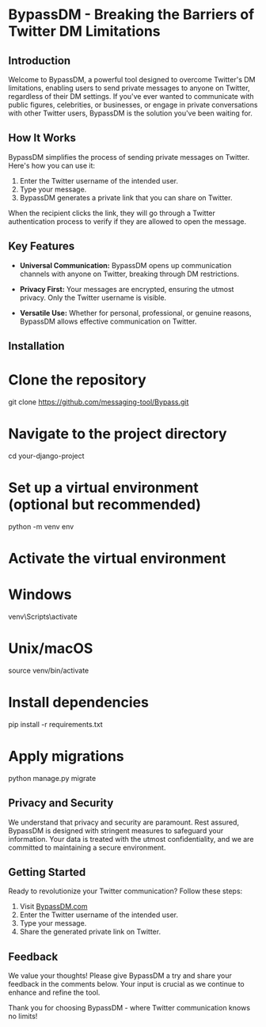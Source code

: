 # BypassDM - Breaking the Barriers of Twitter DM Limitations

## Introduction

Welcome to BypassDM, a powerful tool designed to overcome Twitter's DM limitations, enabling users to send private messages to anyone on Twitter, regardless of their DM settings. If you've ever wanted to communicate with public figures, celebrities, or businesses, or engage in private conversations with other Twitter users, BypassDM is the solution you've been waiting for.

## How It Works

BypassDM simplifies the process of sending private messages on Twitter. Here's how you can use it:

1. Enter the Twitter username of the intended user.
2. Type your message.
3. BypassDM generates a private link that you can share on Twitter.

When the recipient clicks the link, they will go through a Twitter authentication process to verify if they are allowed to open the message.

## Key Features

- **Universal Communication:** BypassDM opens up communication channels with anyone on Twitter, breaking through DM restrictions.

- **Privacy First:** Your messages are encrypted, ensuring the utmost privacy. Only the Twitter username is visible.

- **Versatile Use:** Whether for personal, professional, or genuine reasons, BypassDM allows effective communication on Twitter.

## Installation

# Clone the repository
git clone https://github.com/messaging-tool/Bypass.git

# Navigate to the project directory
cd your-django-project

# Set up a virtual environment (optional but recommended)
python -m venv env

# Activate the virtual environment
# Windows
venv\Scripts\activate
# Unix/macOS
source venv/bin/activate

# Install dependencies
pip install -r requirements.txt

# Apply migrations
python manage.py migrate


## Privacy and Security

We understand that privacy and security are paramount. Rest assured, BypassDM is designed with stringent measures to safeguard your information. Your data is treated with the utmost confidentiality, and we are committed to maintaining a secure environment.

## Getting Started

Ready to revolutionize your Twitter communication? Follow these steps:

1. Visit [BypassDM.com](https://bypassdm.example) 
2. Enter the Twitter username of the intended user.
3. Type your message.
4. Share the generated private link on Twitter.

## Feedback

We value your thoughts! Please give BypassDM a try and share your feedback in the comments below. Your input is crucial as we continue to enhance and refine the tool.

Thank you for choosing BypassDM - where Twitter communication knows no limits!
